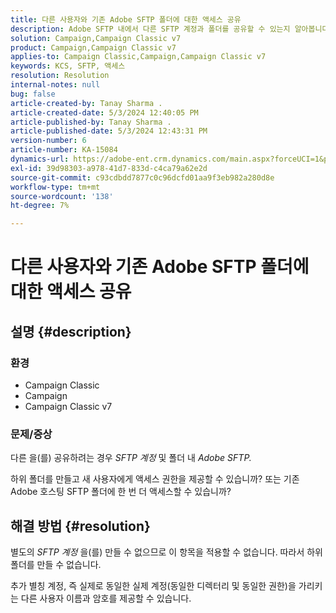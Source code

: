```yaml
---
title: 다른 사용자와 기존 Adobe SFTP 폴더에 대한 액세스 공유
description: Adobe SFTP 내에서 다른 SFTP 계정과 폴더를 공유할 수 있는지 알아봅니다.
solution: Campaign,Campaign Classic v7
product: Campaign,Campaign Classic v7
applies-to: Campaign Classic,Campaign,Campaign Classic v7
keywords: KCS, SFTP, 액세스
resolution: Resolution
internal-notes: null
bug: false
article-created-by: Tanay Sharma .
article-created-date: 5/3/2024 12:40:05 PM
article-published-by: Tanay Sharma .
article-published-date: 5/3/2024 12:43:31 PM
version-number: 6
article-number: KA-15084
dynamics-url: https://adobe-ent.crm.dynamics.com/main.aspx?forceUCI=1&pagetype=entityrecord&etn=knowledgearticle&id=8e86db3d-4a09-ef11-9f8a-6045bd026dc7
exl-id: 39d98303-a978-41d7-833d-c4ca79a62e2d
source-git-commit: c93cdbdd7877c0c96dcfd01aa9f3eb982a280d8e
workflow-type: tm+mt
source-wordcount: '138'
ht-degree: 7%

---
```


# 다른 사용자와 기존 Adobe SFTP 폴더에 대한 액세스 공유

## 설명 {#description}


### <b>환경</b>

- Campaign Classic
- Campaign
- Campaign Classic v7


### <b>문제/증상</b>

다른 을(를) 공유하려는 경우 *SFTP 계정* 및 폴더 내 *Adobe SFTP.*

하위 폴더를 만들고 새 사용자에게 액세스 권한을 제공할 수 있습니까? 또는 기존 Adobe 호스팅 SFTP 폴더에 한 번 더 액세스할 수 있습니까?


## 해결 방법 {#resolution}


별도의 *SFTP 계정* 을(를) 만들 수 없으므로 이 항목을 적용할 수 없습니다. 따라서 하위 폴더를 만들 수 없습니다.

추가 별칭 계정, 즉 실제로 동일한 실제 계정(동일한 디렉터리 및 동일한 권한)을 가리키는 다른 사용자 이름과 암호를 제공할 수 있습니다.
